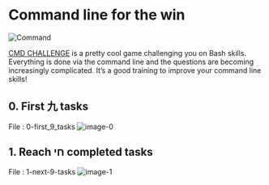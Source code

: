 # Command line for the win

![Command][]

[CMD CHALLENGE] is a pretty cool game challenging you on Bash skills. Everything is done via the command line and the questions are becoming increasingly complicated. It’s a good training to improve your command line skills!

## 0. First 九 tasks
File : 0-first_9_tasks
![image-0][]

## 1. Reach חי completed tasks
File : 1-next-9-tasks
![image-1][]












[command]: https://live.staticflickr.com/65535/49567671508_231250a4de_h.jpg
[CMD CHALLENGE]: https://cmdchallenge.com/
[image-0]: https://live.staticflickr.com/65535/49572009963_0ca5120e3c_c.jpg
[image-1]: https://live.staticflickr.com/65535/49572009978_3dafbf16be_c.jpg


